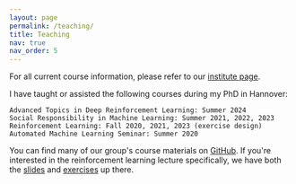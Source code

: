 ```yaml
---
layout: page
permalink: /teaching/
title: Teaching
nav: true
nav_order: 5
---
```


For all current course information, please refer to our [institute page](https://www.ai.uni-hannover.de/de/lehre/lehrveranstaltungen).

I have taught or assisted the following courses during my PhD in Hannover:

    Advanced Topics in Deep Reinforcement Learning: Summer 2024
    Social Responsibility in Machine Learning: Summer 2021, 2022, 2023
    Reinforcement Learning: Fall 2020, 2021, 2023 (exercise design)
    Automated Machine Learning Seminar: Summer 2020

You can find many of our group's course materials on [GitHub](https://github.com/automl-edu).
If you're interested in the reinforcement learning lecture specifically, we have both the [slides](https://github.com/automl-edu/RL_lecture) and [exercises](https://github.com/automl-edu/RL-exercises) up there.

